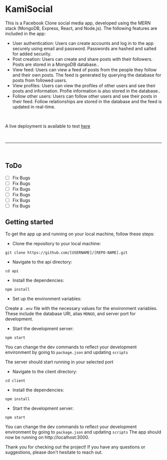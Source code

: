 # KamiSocial

This is a Facebook Clone social media app, developed using the MERN stack (MongoDB, Express, React, and Node.js). The following features are included in the app:

- User authentication: Users can create accounts and log in to the app securely using email and password. Passwords are hashed and salted for added security.
- Post creation: Users can create and share posts with their followers. Posts are stored in a MongoDB database..
- View feed: Users can view a feed of posts from the people they follow and their own posts. The feed is generated by querying the database for posts from followed users.
- View profiles: Users can view the profiles of other users and see their posts and information. Profie information is also stored in the database..
- Follow other users: Users can follow other users and see their posts in their feed. Follow relationships are stored in the database and the feed is updated in real-time.

<br>

A live deployment is available to test [here](https://kamisocial.onrender.com)

<br>
<hr>
<br>

## ToDo

- [ ] Fix Bugs
- [ ] Fix Bugs
- [ ] Fix Bugs
- [ ] Fix Bugs
- [ ] Fix Bugs
- [ ] Fix Bugs

## Getting started

To get the app up and running on your local machine, follow these steps:

- Clone the repository to your local machine:

```
git clone https://github.com/[USERNAME]/[REPO-NAME].git
```
- Navigate to the api directory:
```
cd api
```
- Install the dependencies:
```
npm install
```
- Set up the environment variables:

Create a ```.env``` file with the necessary values for the environment variables. These include the database URI, alias ```MONGO```, and server port for development.

- Start the development server:
```
npm start
```
You can change the dev commands to reflect your development environment by going to ```package.json``` and updating ```scripts```

The server should start running in your selected port

- Navigate to the client directory:
```
cd client
```
- Install the dependencies:
```
npm install
```
- Start the development server:
```
npm start
```
You can change the dev commands to reflect your development environment by going to ```package.json``` and updating ```scripts```
The app should now be running on http://localhost:3000.

Thank you for checking out the project! If you have any questions or suggestions, please don't hesitate to reach out.
